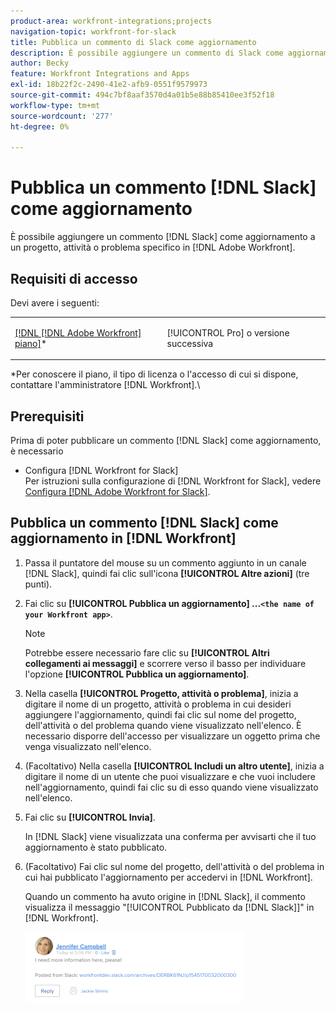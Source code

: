 ```yaml
---
product-area: workfront-integrations;projects
navigation-topic: workfront-for-slack
title: Pubblica un commento di Slack come aggiornamento
description: È possibile aggiungere un commento di Slack come aggiornamento a un progetto, attività o problema specifico in Adobe Workfront.
author: Becky
feature: Workfront Integrations and Apps
exl-id: 18b22f2c-2490-41e2-afb9-0551f9579973
source-git-commit: 494c7bf8aaf3570d4a01b5e88b85410ee3f52f18
workflow-type: tm+mt
source-wordcount: '277'
ht-degree: 0%

---
```


# Pubblica un commento [!DNL Slack] come aggiornamento

È possibile aggiungere un commento [!DNL Slack] come aggiornamento a un progetto, attività o problema specifico in [!DNL Adobe Workfront].

## Requisiti di accesso

Devi avere i seguenti:

<table style="table-layout:auto"> 
 <col> 
 </col> 
 <col> 
 </col> 
 <tbody> 
  <tr> 
   <td role="rowheader"><a href="https://www.workfront.com/plans" target="_blank">[!DNL [!DNL Adobe Workfront] piano]</a>*</td> 
   <td> <p>[!UICONTROL Pro] o versione successiva</p> </td> 
  </tr> 
 </tbody> 
</table>

&#42;Per conoscere il piano, il tipo di licenza o l&#39;accesso di cui si dispone, contattare l&#39;amministratore [!DNL Workfront].\

## Prerequisiti

Prima di poter pubblicare un commento [!DNL Slack] come aggiornamento, è necessario

* Configura [!DNL Workfront for Slack]\
   Per istruzioni sulla configurazione di [!DNL Workfront for Slack], vedere [Configura [!DNL Adobe Workfront for Slack]](../../workfront-integrations-and-apps/using-workfront-with-slack/configure-workfront-for-slack.md).

## Pubblica un commento [!DNL Slack] come aggiornamento in [!DNL Workfront]

1. Passa il puntatore del mouse su un commento aggiunto in un canale [!DNL Slack], quindi fai clic sull&#39;icona **[!UICONTROL Altre azioni]** (tre punti).

1. Fai clic su **[!UICONTROL Pubblica un aggiornamento] ...`<the name of your Workfront app>`**.

   >[!NOTE]
   >
   >Potrebbe essere necessario fare clic su **[!UICONTROL Altri collegamenti ai messaggi]** e scorrere verso il basso per individuare l&#39;opzione **[!UICONTROL Pubblica un aggiornamento]**.
   >
   >
1. Nella casella **[!UICONTROL Progetto, attività o problema]**, inizia a digitare il nome di un progetto, attività o problema in cui desideri aggiungere l&#39;aggiornamento, quindi fai clic sul nome del progetto, dell&#39;attività o del problema quando viene visualizzato nell&#39;elenco. È necessario disporre dell&#39;accesso per visualizzare un oggetto prima che venga visualizzato nell&#39;elenco.
1. (Facoltativo) Nella casella **[!UICONTROL Includi un altro utente]**, inizia a digitare il nome di un utente che puoi visualizzare e che vuoi includere nell&#39;aggiornamento, quindi fai clic su di esso quando viene visualizzato nell&#39;elenco.
1. Fai clic su **[!UICONTROL Invia]**.

   In [!DNL Slack] viene visualizzata una conferma per avvisarti che il tuo aggiornamento è stato pubblicato.

1. (Facoltativo) Fai clic sul nome del progetto, dell&#39;attività o del problema in cui hai pubblicato l&#39;aggiornamento per accedervi in [!DNL Workfront].

   Quando un commento ha avuto origine in [!DNL Slack], il commento visualizza il messaggio &quot;[!UICONTROL Pubblicato da [!DNL Slack]]&quot; in [!DNL Workfront].

   ![Aggiornamento pubblicato dallo Slack](assets/slack-update-posted-from-slack-350x112.png)
